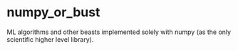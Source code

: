 # numpy_or_bust
ML algorithms and other beasts implemented solely with numpy (as the only scientific higher level library). 
